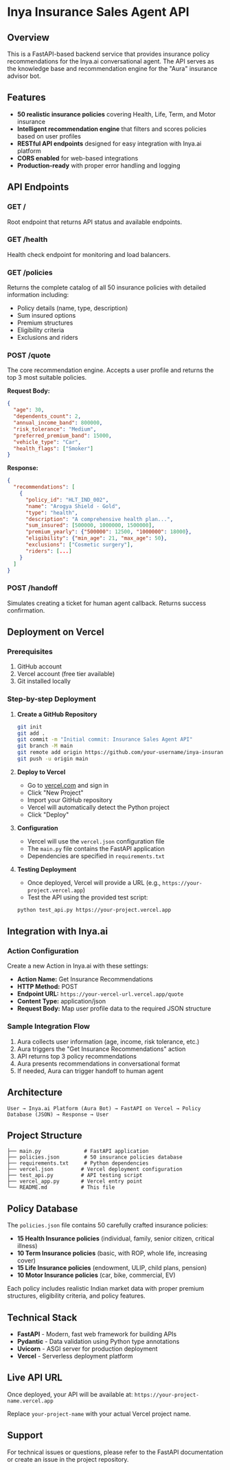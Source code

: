 # Inya Insurance Sales Agent API

## Overview
This is a FastAPI-based backend service that provides insurance policy recommendations for the Inya.ai conversational agent. The API serves as the knowledge base and recommendation engine for the "Aura" insurance advisor bot.

## Features
- **50 realistic insurance policies** covering Health, Life, Term, and Motor insurance
- **Intelligent recommendation engine** that filters and scores policies based on user profiles
- **RESTful API endpoints** designed for easy integration with Inya.ai platform
- **CORS enabled** for web-based integrations
- **Production-ready** with proper error handling and logging

## API Endpoints

### GET /
Root endpoint that returns API status and available endpoints.

### GET /health
Health check endpoint for monitoring and load balancers.

### GET /policies
Returns the complete catalog of all 50 insurance policies with detailed information including:
- Policy details (name, type, description)
- Sum insured options
- Premium structures
- Eligibility criteria
- Exclusions and riders

### POST /quote
The core recommendation engine. Accepts a user profile and returns the top 3 most suitable policies.

**Request Body:**
```json
{
  "age": 30,
  "dependents_count": 2,
  "annual_income_band": 800000,
  "risk_tolerance": "Medium",
  "preferred_premium_band": 15000,
  "vehicle_type": "Car",
  "health_flags": ["Smoker"]
}
```

**Response:**
```json
{
  "recommendations": [
    {
      "policy_id": "HLT_IND_002",
      "name": "Arogya Shield - Gold",
      "type": "health",
      "description": "A comprehensive health plan...",
      "sum_insured": [500000, 1000000, 1500000],
      "premium_yearly": {"500000": 12500, "1000000": 18000},
      "eligibility": {"min_age": 21, "max_age": 50},
      "exclusions": ["Cosmetic surgery"],
      "riders": [...]
    }
  ]
}
```

### POST /handoff
Simulates creating a ticket for human agent callback. Returns success confirmation.

## Deployment on Vercel

### Prerequisites
1. GitHub account
2. Vercel account (free tier available)
3. Git installed locally

### Step-by-step Deployment

1. **Create a GitHub Repository**
   ```bash
   git init
   git add .
   git commit -m "Initial commit: Insurance Sales Agent API"
   git branch -M main
   git remote add origin https://github.com/your-username/inya-insurance-api.git
   git push -u origin main
   ```

2. **Deploy to Vercel**
   - Go to [vercel.com](https://vercel.com) and sign in
   - Click "New Project"
   - Import your GitHub repository
   - Vercel will automatically detect the Python project
   - Click "Deploy"

3. **Configuration**
   - Vercel will use the `vercel.json` configuration file
   - The `main.py` file contains the FastAPI application
   - Dependencies are specified in `requirements.txt`

4. **Testing Deployment**
   - Once deployed, Vercel will provide a URL (e.g., `https://your-project.vercel.app`)
   - Test the API using the provided test script:
   ```bash
   python test_api.py https://your-project.vercel.app
   ```

## Integration with Inya.ai

### Action Configuration
Create a new Action in Inya.ai with these settings:

- **Action Name:** Get Insurance Recommendations
- **HTTP Method:** POST
- **Endpoint URL:** `https://your-vercel-url.vercel.app/quote`
- **Content Type:** application/json
- **Request Body:** Map user profile data to the required JSON structure

### Sample Integration Flow
1. Aura collects user information (age, income, risk tolerance, etc.)
2. Aura triggers the "Get Insurance Recommendations" action
3. API returns top 3 policy recommendations
4. Aura presents recommendations in conversational format
5. If needed, Aura can trigger handoff to human agent

## Architecture

```
User → Inya.ai Platform (Aura Bot) → FastAPI on Vercel → Policy Database (JSON) → Response → User
```

## Project Structure
```
├── main.py              # FastAPI application
├── policies.json        # 50 insurance policies database
├── requirements.txt     # Python dependencies
├── vercel.json         # Vercel deployment configuration
├── test_api.py         # API testing script
├── vercel_app.py       # Vercel entry point
└── README.md           # This file
```

## Policy Database
The `policies.json` file contains 50 carefully crafted insurance policies:
- **15 Health Insurance policies** (individual, family, senior citizen, critical illness)
- **10 Term Insurance policies** (basic, with ROP, whole life, increasing cover)
- **15 Life Insurance policies** (endowment, ULIP, child plans, pension)
- **10 Motor Insurance policies** (car, bike, commercial, EV)

Each policy includes realistic Indian market data with proper premium structures, eligibility criteria, and policy features.

## Technical Stack
- **FastAPI** - Modern, fast web framework for building APIs
- **Pydantic** - Data validation using Python type annotations
- **Uvicorn** - ASGI server for production deployment
- **Vercel** - Serverless deployment platform

## Live API URL
Once deployed, your API will be available at: `https://your-project-name.vercel.app`

Replace `your-project-name` with your actual Vercel project name.

## Support
For technical issues or questions, please refer to the FastAPI documentation or create an issue in the project repository.